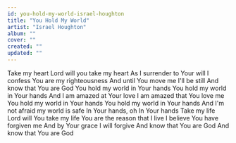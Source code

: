 ```yaml
---
id: you-hold-my-world-israel-houghton
title: "You Hold My World"
artist: "Israel Houghton"
album: ""
cover: ""
created: ""
updated: ""
---
```


Take my heart
Lord will you take my heart
As I surrender to Your will
I confess You are my righteousness
And until You move me I'll be still
And know that You are God
You hold my world in Your hands
You hold my world in Your hands
And I am amazed at Your love
I am amazed that You love me
You hold my world in Your hands
You hold my world in Your hands
And I'm not afraid my world is safe
In Your hands, oh
In Your hands
Take my life
Lord will You take my life
You are the reason that I live
I believe You have forgiven me
And by Your grace I will forgive
And know that You are God
And know that You are God